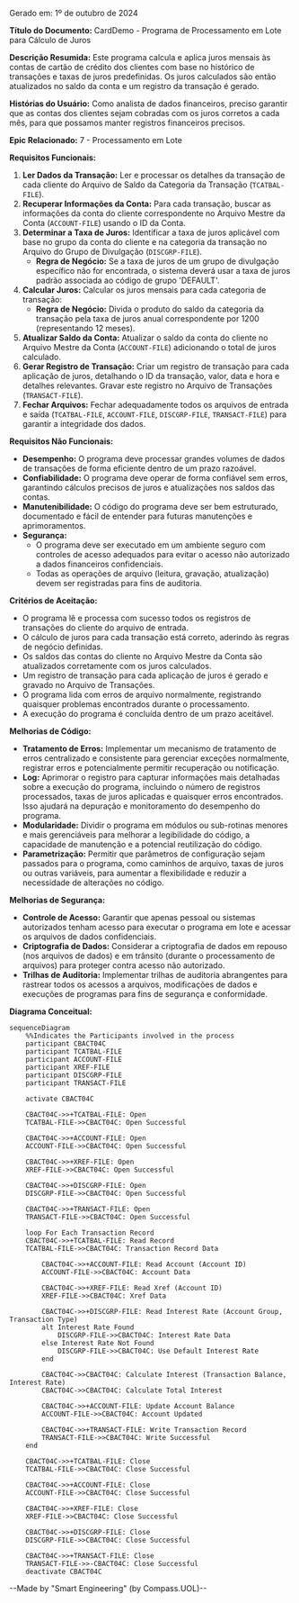 Gerado em: 1º de outubro de 2024

**Título do Documento:** CardDemo - Programa de Processamento em Lote para Cálculo de Juros

**Descrição Resumida:** Este programa calcula e aplica juros mensais às contas de cartão de crédito dos clientes com base no histórico de transações e taxas de juros predefinidas. Os juros calculados são então atualizados no saldo da conta e um registro da transação é gerado.

**Histórias do Usuário:**
Como analista de dados financeiros, preciso garantir que as contas dos clientes sejam cobradas com os juros corretos a cada mês, para que possamos manter registros financeiros precisos.

**Epic Relacionado:** 7 - Processamento em Lote

**Requisitos Funcionais:**
1. **Ler Dados da Transação:** Ler e processar os detalhes da transação de cada cliente do Arquivo de Saldo da Categoria da Transação (`TCATBAL-FILE`).
2. **Recuperar Informações da Conta:** Para cada transação, buscar as informações da conta do cliente correspondente no Arquivo Mestre da Conta (`ACCOUNT-FILE`) usando o ID da Conta.
3. **Determinar a Taxa de Juros:** Identificar a taxa de juros aplicável com base no grupo da conta do cliente e na categoria da transação no Arquivo do Grupo de Divulgação (`DISCGRP-FILE`).
    * **Regra de Negócio:** Se a taxa de juros de um grupo de divulgação específico não for encontrada, o sistema deverá usar a taxa de juros padrão associada ao código de grupo 'DEFAULT'.
4. **Calcular Juros:** Calcular os juros mensais para cada categoria de transação:
    * **Regra de Negócio:** Divida o produto do saldo da categoria da transação pela taxa de juros anual correspondente por 1200 (representando 12 meses).
5. **Atualizar Saldo da Conta:** Atualizar o saldo da conta do cliente no Arquivo Mestre da Conta (`ACCOUNT-FILE`) adicionando o total de juros calculado.
6. **Gerar Registro de Transação:** Criar um registro de transação para cada aplicação de juros, detalhando o ID da transação, valor, data e hora e detalhes relevantes. Gravar este registro no Arquivo de Transações (`TRANSACT-FILE`).
7. **Fechar Arquivos:** Fechar adequadamente todos os arquivos de entrada e saída (`TCATBAL-FILE`, `ACCOUNT-FILE`, `DISCGRP-FILE`, `TRANSACT-FILE`) para garantir a integridade dos dados.

**Requisitos Não Funcionais:**
* **Desempenho:** O programa deve processar grandes volumes de dados de transações de forma eficiente dentro de um prazo razoável.
* **Confiabilidade:** O programa deve operar de forma confiável sem erros, garantindo cálculos precisos de juros e atualizações nos saldos das contas.
* **Manutenibilidade:** O código do programa deve ser bem estruturado, documentado e fácil de entender para futuras manutenções e aprimoramentos.
* **Segurança:**
    * O programa deve ser executado em um ambiente seguro com controles de acesso adequados para evitar o acesso não autorizado a dados financeiros confidenciais.
    * Todas as operações de arquivo (leitura, gravação, atualização) devem ser registradas para fins de auditoria.

**Critérios de Aceitação:**
* O programa lê e processa com sucesso todos os registros de transações do cliente do arquivo de entrada.
* O cálculo de juros para cada transação está correto, aderindo às regras de negócio definidas.
* Os saldos das contas do cliente no Arquivo Mestre da Conta são atualizados corretamente com os juros calculados.
* Um registro de transação para cada aplicação de juros é gerado e gravado no Arquivo de Transações.
* O programa lida com erros de arquivo normalmente, registrando quaisquer problemas encontrados durante o processamento.
* A execução do programa é concluída dentro de um prazo aceitável.

**Melhorias de Código:**
* **Tratamento de Erros:** Implementar um mecanismo de tratamento de erros centralizado e consistente para gerenciar exceções normalmente, registrar erros e potencialmente permitir recuperação ou notificação.
* **Log:** Aprimorar o registro para capturar informações mais detalhadas sobre a execução do programa, incluindo o número de registros processados, taxas de juros aplicadas e quaisquer erros encontrados. Isso ajudará na depuração e monitoramento do desempenho do programa.
* **Modularidade:** Dividir o programa em módulos ou sub-rotinas menores e mais gerenciáveis para melhorar a legibilidade do código, a capacidade de manutenção e a potencial reutilização do código.
* **Parametrização:** Permitir que parâmetros de configuração sejam passados para o programa, como caminhos de arquivo, taxas de juros ou outras variáveis, para aumentar a flexibilidade e reduzir a necessidade de alterações no código.

**Melhorias de Segurança:**
* **Controle de Acesso:** Garantir que apenas pessoal ou sistemas autorizados tenham acesso para executar o programa em lote e acessar os arquivos de dados confidenciais.
* **Criptografia de Dados:** Considerar a criptografia de dados em repouso (nos arquivos de dados) e em trânsito (durante o processamento de arquivos) para proteger contra acesso não autorizado.
* **Trilhas de Auditoria:** Implementar trilhas de auditoria abrangentes para rastrear todos os acessos a arquivos, modificações de dados e execuções de programas para fins de segurança e conformidade.

**Diagrama Conceitual:**

```mermaid
sequenceDiagram
    %%Indicates the Participants involved in the process
    participant CBACT04C
    participant TCATBAL-FILE
    participant ACCOUNT-FILE
    participant XREF-FILE
    participant DISCGRP-FILE
    participant TRANSACT-FILE

    activate CBACT04C

    CBACT04C->>+TCATBAL-FILE: Open
    TCATBAL-FILE->>CBACT04C: Open Successful
    
    CBACT04C->>+ACCOUNT-FILE: Open
    ACCOUNT-FILE->>CBACT04C: Open Successful

    CBACT04C->>+XREF-FILE: Open
    XREF-FILE->>CBACT04C: Open Successful
    
    CBACT04C->>+DISCGRP-FILE: Open
    DISCGRP-FILE->>CBACT04C: Open Successful
    
    CBACT04C->>+TRANSACT-FILE: Open
    TRANSACT-FILE->>CBACT04C: Open Successful
    
    loop For Each Transaction Record
    CBACT04C->>+TCATBAL-FILE: Read Record
    TCATBAL-FILE->>CBACT04C: Transaction Record Data

        CBACT04C->>+ACCOUNT-FILE: Read Account (Account ID)
        ACCOUNT-FILE->>CBACT04C: Account Data

        CBACT04C->>+XREF-FILE: Read Xref (Account ID)
        XREF-FILE->>CBACT04C: Xref Data

        CBACT04C->>+DISCGRP-FILE: Read Interest Rate (Account Group, Transaction Type)
        alt Interest Rate Found
            DISCGRP-FILE->>CBACT04C: Interest Rate Data
        else Interest Rate Not Found
            DISCGRP-FILE->>CBACT04C: Use Default Interest Rate 
        end
        
        CBACT04C->>CBACT04C: Calculate Interest (Transaction Balance, Interest Rate)
        CBACT04C->>CBACT04C: Calculate Total Interest

        CBACT04C->>+ACCOUNT-FILE: Update Account Balance
        ACCOUNT-FILE->>CBACT04C: Account Updated

        CBACT04C->>+TRANSACT-FILE: Write Transaction Record
        TRANSACT-FILE->>CBACT04C: Write Successful
    end
    
    CBACT04C->>+TCATBAL-FILE: Close
    TCATBAL-FILE->>CBACT04C: Close Successful

    CBACT04C->>+ACCOUNT-FILE: Close
    ACCOUNT-FILE->>CBACT04C: Close Successful

    CBACT04C->>+XREF-FILE: Close
    XREF-FILE->>CBACT04C: Close Successful

    CBACT04C->>+DISCGRP-FILE: Close
    DISCGRP-FILE->>CBACT04C: Close Successful

    CBACT04C->>+TRANSACT-FILE: Close
    TRANSACT-FILE->>-CBACT04C: Close Successful
    deactivate CBACT04C
```

--Made by "Smart Engineering" (by Compass.UOL)--